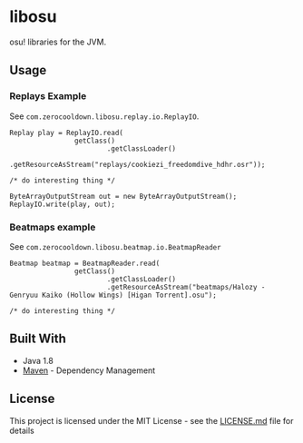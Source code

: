 # libosu
osu! libraries for the JVM.

## Usage

### Replays Example
See `com.zerocooldown.libosu.replay.io.ReplayIO`.

```
Replay play = ReplayIO.read(
                getClass()
                        .getClassLoader()
                        .getResourceAsStream("replays/cookiezi_freedomdive_hdhr.osr"));

/* do interesting thing */

ByteArrayOutputStream out = new ByteArrayOutputStream();
ReplayIO.write(play, out);
```

### Beatmaps example
See `com.zerocooldown.libosu.beatmap.io.BeatmapReader`

```
Beatmap beatmap = BeatmapReader.read(
                getClass()
                        .getClassLoader()
                        .getResourceAsStream("beatmaps/Halozy - Genryuu Kaiko (Hollow Wings) [Higan Torrent].osu");

/* do interesting thing */
```

## Built With
* Java 1.8
* [Maven](https://maven.apache.org/) - Dependency Management

## License

This project is licensed under the MIT License - see the [LICENSE.md](LICENSE.md) file for details
